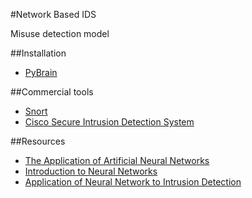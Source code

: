 #Network Based IDS

Misuse detection model

##Installation
* [PyBrain](http://pybrain.org/docs/index.html#installation)

##Commercial tools
* [Snort](https://www.snort.org/)
* [Cisco Secure Intrusion Detection System](http://www.cisco.com/en/US/products/hw/vpndevc/ps4077/prod_eol_notice09186a008009230e.html)

##Resources
* [The Application of Artificial Neural Networks](docs/The_Application_of_Artificial_Neural_Networks_to_.pdf)
* [Introduction to Neural Networks](http://lia.univ-avignon.fr/chercheurs/torres/livres/book-neuro-intro.pdf)
* [Application of Neural Network to Intrusion Detection](https://www.sans.org/reading-room/whitepapers/detection/application-neural-networks-intrusion-detection-336)

